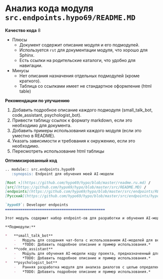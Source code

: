 # Анализ кода модуля `src.endpoints.hypo69/README.MD`

**Качество кода**
8
- Плюсы
    - Документ содержит описание модуля и его подмодулей.
    - Используется `rst` для документации модуля, что хорошо для Sphinx.
    - Есть ссылки на родительские каталоги, что удобно для навигации.
- Минусы
    - Нет описания назначения отдельных подмодулей (кроме краткого).
    - Таблица со ссылками имеет не стандартное оформление (html table)

**Рекомендации по улучшению**

1.  Добавить подробное описание каждого подмодуля (small_talk_bot, code_assistant, psychologist_bot).
2.  Привести таблицу ссылок к формату markdown, если это необходимо для документа.
3.  Добавить примеры использования каждого модуля (если это уместно в README).
4.  Указать зависимости и требования к окружению, если это необходимо.
5.  Пересмотреть использование html таблицы

**Оптимизированный код**

```markdown
.. module:: src.endpoints.hypo69
   :synopsis: Endpoint для обучения моей AI-модели

[Root ↑](https://github.com/hypo69/hypo/blob/master/readme.ru.md) /
[src](https://github.com/hypo69/hypo/blob/master/src/README.MD) /
[endpoints](https://github.com/hypo69/hypo/blob/master/src/endpoints/README.MD) /
[Русский](https://github.com/hypo69/hypo/blob/master/src/endpoints/hypo69/readme.ru.md)

`hypo69`: Developer endpoints
==============================================

Этот модуль содержит набор endpoint-ов для разработки и обучения AI-моделей.

**Подмодули:**

*   **small_talk_bot**
    -   Модуль для создания чат-бота с использованием AI-моделей для ведения диалогов.
    -   *TODO: Добавить подробное описание и пример использования.*
*   **code_assistant**
    -   Модуль для обучения AI-модели коду проекта, предназначенный для помощи программистам.
    -   *TODO: Добавить подробное описание и пример использования.*
*   **psychologist_bot**
    -   Ранняя разработка модуля для анализа диалогов с целью определения психологических особенностей.
    -   *TODO: Добавить подробное описание и пример использования.*
```